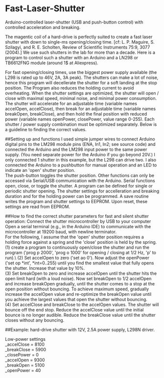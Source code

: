 # Fast-Laser-Shutter
Arduino-controlled laser-shutter (USB and push-button control) with controlled acceleration and breaking.

The magentic coil of a hard-drive is perfectly suited to create a fast laser shutter with down to single-ms opening/closing time. [cf: L. P. Maguire, S. Szilagyi, and R. E. Scholten, Review of Scientific Instruments 75:9, 3077 (2004).] We use such shutters in the lab for more than a decade. Here is a program to control such a shutter with an Arduino and a LN298 or TB6612FNG module (around 1$ at Aliexpress). 

For fast opening/closing times, use the biggest power supply available (the L298 is rated up to 46V, 2A, 3A peak). The shutters can make a lot of noise, hence this program will decellerate the shutter for a soft landing at the stop position. The Program also reduces the holding current to avoid overheating. When the shutter settings are optimized, the shutter will open / close with maximal speed, minimal noise, and minimal power consumption. The shutter will accelerate for an adjustable time (variable names accelOpen, accelClose), then break for an adjustable time (variable names breakOpen, breakClose), and then hold the final position with reduced power (variable names openPower, closePower, value range 0-255). Each shutter / power supply combination must be optimized separately. Below is a guideline to finding the correct values.

##Setting up and functions
I used simple jumper wires to connect Arduino digital pins to the LM298 module pins (ENA, In1, In2; see source code) and connected the Arduino and the LM298 input power to the same power supply. (You need separate power for the Arduino if you go beyond 20V.) I only connected 1 shutter in this example, but the L298 can drive two. I also connected the Arduino to a pushbutton for manual operation and an LED to indicate an 'open' shutter position. \
The push-button toggles the shutter position. Other functions can only be accessed via Serial/USB communication with the Arduino. Serial functions open, close, or toggle the shutter. A program can be defined for single or periodic shutter opening. The shutter settings for accelleration and breaking duration and for the holding power can be programmed. A save routine writes the program and shutter settings to EEPROM. Upon reset, these settings are read from EEPROM.

##How to find the correct shutter parameters for fast and silent shutter operation:
Connect the shutter microcontroller by USB to your computer Open a serial terminal (e.g., in the Arduino IDE) to communicate with the microcontroller at 19200 baud, with newline terminator.\
For the following, I assume that the 'open' shutter position requires a holding force against a spring and the 'close' position is held by the spring.\
(1) create a program to continuously open/close the shutter and run the program ('prog p 2000', 'prog o 1000' for opening / closing at 1/2 Hz, 'p' to run).\ 
(2) Set accelOpen to zero ('set ao 0'). Now adjust the openPower ('set op *int', *int=0..255) until you find the smallest value that fully opens the shutter. Increase that value by 10%.\
(3) Set breakOpen to zero and increase accelOpen until the shutter hits the open limit hard (with a loud noise). Now set breakOpen to 1/2 accelOpen and increase breakOpen gradually, until the shutter comes to a stop at the open position without bouncing. To achieve maximum speed, gradually increase the accelOpen value and re-optimize the breakOpen value until you achieve the largest values that open the shutter without bouncing.\
(4) Set accelClose and breakClose to the accelOpen values. The shutter will bounce off the end stop. Reduce the accelClose value until the initial bounce is no longer audible. Reduce the breakClose value until the shutter closes without any bouncing. 

##Example: hard-drive shutter with 12V, 2.5A power supply, L298N driver.

Low-power settings\
_accelClose = 8100\
_breakClose = 5900\
_closePower = 0\
_accelOpen  = 9300\
_breakOpen = 5100\
_openPower = 40
